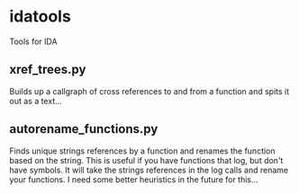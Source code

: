 idatools
========

Tools for IDA


xref_trees.py
-------------

Builds up a callgraph of cross references to and from a function and spits it out as a text...




autorename_functions.py
-----------------------

Finds unique strings references by a function and renames the function based on
the string.  This is useful if you have functions that log, but don't have symbols.  It will
take the strings references in the log calls and rename your functions.  I need some better heuristics
in the future for this...